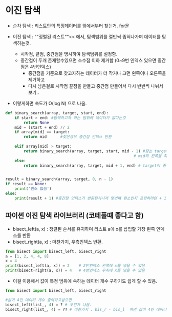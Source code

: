 # 이진 탐색

- 순차 탐색 : 리스트안의 특정데이터를 앞에서부터 찾는거. for문
- 이진 탐색 : ""정렬된 리스트""<< 에서, 탐색범위를 절반씩 좁혀나가며 데이터를 탐색하는것.
  - 시작점, 끝점, 중간점을 명시하여 탐색범위를 설정함.
  - 중간점이 두개 존재할수있으면 소수점 이하 제거함 (0~9번 인덱스 있으면 중간점은 4번인덱스)
    - 중간점을 기준으로 찾고자하는 데이터가 더 작거나 크면 왼쪽이나 오른쪽을 제거하고
    - 다시 남은걸로 시작점 끝점을 만들고 중간점 만들어서 다시 반반씩 나눠서 보기..

- 이렇게하면 속도가 O(log N) 으로 나옴.



```python
def binary_search(array, target, start, end):
    if start > end:	#탐색하고자 하는 범위에 데이터가 없다는것
        return None
    mid = (start + end) // 2
    if array[mid] == target:
        return mid		#찾은경우 중간점 인덱스 반환
    
    elif array[mid] > target:
        return binary_search(array, target, start, mid - 1) #찾는 target값이 중간점보다 작으면
                                                        # mid의 왼쪽을 확인하면 됨
    else:
        return binary_search(array, target, mid + 1, end) # target이 중간점보다 크면 우측에서 찾기.


result = binary_search(array, target, 0, n - 1)
if result == None:
    print('원소 없음')
else:
    print(result + 1) #중간점 인덱스가 반환된거니까 몇번쨰 원소인지 표현하려면 + 1
```





## 파이썬 이진 탐색 라이브러리 (코테풀떄 좋다고 함)

- bisect_left(a, x) : 정렬된 순서를 유지하며 리스트 a에 x를 삽입할 가장 왼쪽 인덱스를 반환
- bisect_right(a, x) : 마찬가지, 우측인덱스 반환.



```python
from bisect import bisect_left, bisect_right
a = [1, 2, 4, 4, 8]
x = 4
print(bisect_left(a, x)) = 2 	# 2번인덱스 왼쪽에 x를 넣을 수 있음
print(bisect-right(a, x)) = 4	# 4번인덱스 우측에 x를 넣을 수 있음
```



- 이걸 이용해서 값이 특정 범위에 속하는 데이터 개수 구하기도 쉽게 할 수 있음.

```python
from bisect import bisect_left, bisect_right

#값이 4인 데이터 개수 출력하고싶으면
bisect_left(list_, 4) = ? # 무언가 나옴.
bisect_right(list_, 4) = ?? # 마찬가지 . bis_r - bis_l  하면 값이 4인 데이터 개수가 나옴.
```

